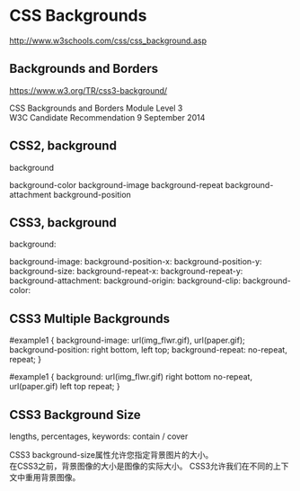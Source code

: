 # CSS Backgrounds  


http://www.w3schools.com/css/css_background.asp  



## Backgrounds and Borders  

https://www.w3.org/TR/css3-background/  

CSS Backgrounds and Borders Module Level 3  
W3C Candidate Recommendation 9 September 2014





## CSS2, background  

background 

background-color
background-image
background-repeat
background-attachment
background-position



## CSS3, background

background: 

background-image: 
background-position-x: 
background-position-y: 
background-size: 
background-repeat-x: 
background-repeat-y: 
background-attachment: 
background-origin: 
background-clip: 
background-color: 



## CSS3 Multiple Backgrounds

#example1 {
    background-image: url(img_flwr.gif), url(paper.gif);
    background-position: right bottom, left top;
    background-repeat: no-repeat, repeat;
}


#example1 {
    background: 
        url(img_flwr.gif) right bottom no-repeat,
        url(paper.gif) left top repeat;
}


## CSS3 Background Size  

lengths, percentages, keywords: contain / cover

CSS3 background-size属性允许您指定背景图片的大小。  
在CSS3之前，背景图像的大小是图像的实际大小。  CSS3允许我们在不同的上下文中重用背景图像。  





